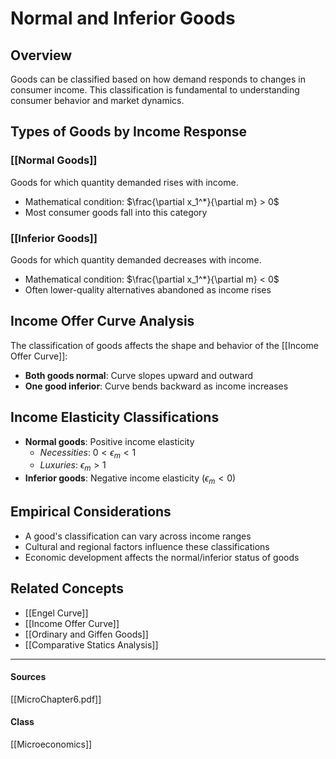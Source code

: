 # Normal and Inferior Goods

## Overview
Goods can be classified based on how demand responds to changes in consumer income. This classification is fundamental to understanding consumer behavior and market dynamics.

## Types of Goods by Income Response

### [[Normal Goods]]
Goods for which quantity demanded rises with income.
- Mathematical condition: $\frac{\partial x_1^*}{\partial m} > 0$
- Most consumer goods fall into this category

### [[Inferior Goods]]
Goods for which quantity demanded decreases with income.
- Mathematical condition: $\frac{\partial x_1^*}{\partial m} < 0$
- Often lower-quality alternatives abandoned as income rises

## Income Offer Curve Analysis
The classification of goods affects the shape and behavior of the [[Income Offer Curve]]:

- **Both goods normal**: Curve slopes upward and outward
- **One good inferior**: Curve bends backward as income increases

## Income Elasticity Classifications
- **Normal goods**: Positive income elasticity
  - *Necessities*: $0 < \epsilon_m < 1$
  - *Luxuries*: $\epsilon_m > 1$
- **Inferior goods**: Negative income elasticity ($\epsilon_m < 0$)

## Empirical Considerations
- A good's classification can vary across income ranges
- Cultural and regional factors influence these classifications
- Economic development affects the normal/inferior status of goods

## Related Concepts

- [[Engel Curve]]
- [[Income Offer Curve]]
- [[Ordinary and Giffen Goods]]
- [[Comparative Statics Analysis]]

---
#### Sources
[[MicroChapter6.pdf]]
#### Class
[[Microeconomics]]